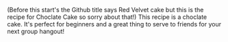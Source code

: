 (Before this start's the Github title says Red Velvet cake but this is the recipe for Choclate Cake so sorry about that!) 
This recipe is a choclate cake. It's perfect for beginners and a great thing to serve to friends for your next group hangout! 